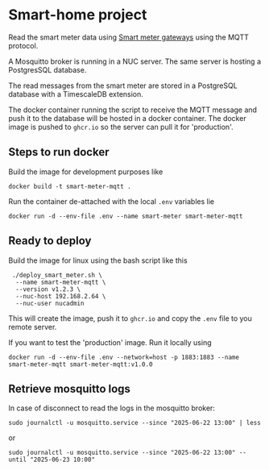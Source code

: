 # Smart-home project
Read the smart meter data using [Smart meter gateways](https://smartgateways.nl/product/slimme-meter-wifi-gateway/) using
the MQTT protocol.

A Mosquitto broker is running in a NUC server. The same server is hosting a PostgresSQL database.

The read messages from the smart meter are stored in a PostgreSQL database with a TimescaleDB extension.

The docker container running the script to receive the MQTT message and push it to the database will
be hosted in a docker container. The docker image is pushed to `ghcr.io` so the server can pull it for 
'production'.

## Steps to run docker
Build the image for development purposes like
```shell
docker build -t smart-meter-mqtt .
```
Run the container de-attached with the local `.env` variables lie
```shell
docker run -d --env-file .env --name smart-meter smart-meter-mqtt
```

## Ready to deploy
Build the image for linux using the bash script like this
```shell
 ./deploy_smart_meter.sh \
  --name smart-meter-mqtt \
  --version v1.2.3 \
  --nuc-host 192.168.2.64 \
  --nuc-user nucadmin
```
This will create the image, push it to `ghcr.io` and copy the `.env` file to you remote server.

If you want to test the 'production' image. Run it locally using
```shell
docker run -d --env-file .env --network=host -p 1883:1883 --name smart-meter-mqtt smart-meter-mqtt:v1.0.0
```

## Retrieve mosquitto logs
In case of disconnect to read the logs in the mosquitto broker:
```shell
sudo journalctl -u mosquitto.service --since "2025-06-22 13:00" | less
```
or 
```shell
sudo journalctl -u mosquitto.service --since "2025-06-22 13:00" --until "2025-06-23 10:00"
```



